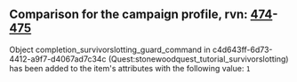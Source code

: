 ## Comparison for the campaign profile, rvn: [474](https://github.com/PRO100KatYT/FortniteProfileRevisions/tree/main/profiles/campaign/474%20campaign.json)-[475](https://github.com/PRO100KatYT/FortniteProfileRevisions/tree/main/profiles/campaign/475%20campaign.json)

Object completion_survivorslotting_guard_command in c4d643ff-6d73-4412-a9f7-d4067ad7c34c (Quest:stonewoodquest_tutorial_survivorslotting) has been added to the item's attributes with the following value: `1`
<br><br>
